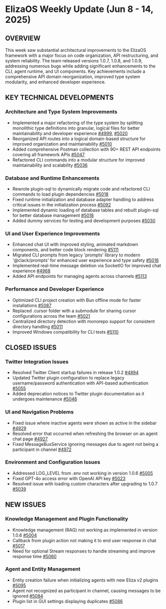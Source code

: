 # ElizaOS Weekly Update (Jun 8 - 14, 2025)

## OVERVIEW
This week saw substantial architectural improvements to the ElizaOS framework with a major focus on code organization, API restructuring, and system reliability. The team released versions 1.0.7, 1.0.8, and 1.0.9, addressing numerous bugs while adding significant enhancements to the CLI, agent runtime, and UI components. Key achievements include a comprehensive API domain reorganization, improved type system modularity, and enhanced developer experience.

## KEY TECHNICAL DEVELOPMENTS

### Architecture and Type System Improvements
- Implemented a major refactoring of the type system by splitting monolithic type definitions into granular, logical files for better maintainability and developer experience [#4999](https://github.com/elizaos/eliza/pull/4999), [#5020](https://github.com/elizaos/eliza/pull/5020)
- Reorganized API routes into a logical domain-based structure for improved organization and maintainability [#5010](https://github.com/elizaos/eliza/pull/5010)
- Added comprehensive Postman collection with 90+ REST API endpoints covering all framework APIs [#5047](https://github.com/elizaos/eliza/pull/5047)
- Refactored CLI commands into a modular structure for improved maintainability and scalability [#5036](https://github.com/elizaos/eliza/pull/5036)

### Database and Runtime Enhancements
- Rewrote plugin-sql to dynamically migrate code and refactored CLI commands to load plugin dependencies [#5018](https://github.com/elizaos/eliza/pull/5018)
- Fixed runtime initialization and database adapter handling to address critical issues in the initialization process [#5092](https://github.com/elizaos/eliza/pull/5092)
- Implemented dynamic loading of database tables and rebuilt plugin-sql for better database management [#5018](https://github.com/elizaos/eliza/pull/5018)
- Added dummy services for testing and development purposes [#5030](https://github.com/elizaos/eliza/pull/5030)

### UI and User Experience Improvements
- Enhanced chat UI with improved styling, animated markdown components, and better code block rendering [#5111](https://github.com/elizaos/eliza/pull/5111)
- Migrated CLI prompts from legacy 'prompts' library to modern '@clack/prompts' for enhanced user experience and type safety [#5016](https://github.com/elizaos/eliza/pull/5016)
- Implemented real-time message deletion via SocketIO for improved chat experience [#4968](https://github.com/elizaos/eliza/pull/4968)
- Added API endpoints for managing agents across channels [#5113](https://github.com/elizaos/eliza/pull/5113)

### Performance and Developer Experience
- Optimized CLI project creation with Bun offline mode for faster installations [#5087](https://github.com/elizaos/eliza/pull/5087)
- Replaced .cursor folder with a submodule for sharing cursor configurations across the team [#5021](https://github.com/elizaos/eliza/pull/5021)
- Centralized directory detection with monorepo support for consistent directory handling [#5011](https://github.com/elizaos/eliza/pull/5011)
- Improved Windows compatibility for CLI tests [#5110](https://github.com/elizaos/eliza/pull/5110)

## CLOSED ISSUES

### Twitter Integration Issues
- Resolved Twitter Client startup failures in release 1.0.2 [#4894](https://github.com/elizaos/eliza/issues/4894)
- Updated Twitter plugin configuration to replace legacy username/password authentication with API-based authentication [#5055](https://github.com/elizaos/eliza/pull/5055)
- Added deprecation notices to Twitter plugin documentation as it undergoes maintenance [#5046](https://github.com/elizaos/eliza/pull/5046)

### UI and Navigation Problems
- Fixed issue where inactive agents were shown as active in the sidebar [#4929](https://github.com/elizaos/eliza/issues/4929)
- Resolved error that occurred when refreshing the browser on an agent chat page [#4927](https://github.com/elizaos/eliza/issues/4927)
- Fixed MessageBusService ignoring messages due to agent not being a participant in channel [#4972](https://github.com/elizaos/eliza/issues/4972)

### Environment and Configuration Issues
- Addressed LOG_LEVEL from .env not working in version 1.0.6 [#5005](https://github.com/elizaos/eliza/issues/5005)
- Fixed GPT-4o access error with OpenAI API key [#5023](https://github.com/elizaos/eliza/issues/5023)
- Resolved issue with loading custom characters after upgrading to 1.0.7 [#5039](https://github.com/elizaos/eliza/issues/5039)

## NEW ISSUES

### Knowledge Management and Plugin Functionality
- Knowledge management (RAG) not working as implemented in version 1.0.6 [#5004](https://github.com/elizaos/eliza/issues/5004)
- Callback from plugin action not making it to end user response in chat [#5017](https://github.com/elizaos/eliza/issues/5017)
- Need for optional Stream responses to handle streaming and improve response time [#5060](https://github.com/elizaos/eliza/issues/5060)

### Agent and Entity Management
- Entity creation failure when initializing agents with new Eliza v2 plugins [#5095](https://github.com/elizaos/eliza/issues/5095)
- Agent not recognized as participant in channel, causing messages to be ignored [#5084](https://github.com/elizaos/eliza/issues/5084)
- Plugin list in GUI settings displaying duplicates [#5086](https://github.com/elizaos/eliza/issues/5086)